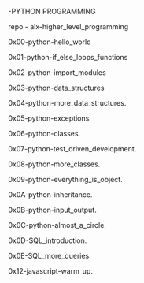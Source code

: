-PYTHON PROGRAMMING

repo - alx-higher_level_programming

0x00-python-hello_world

0x01-python-if_else_loops_functions

0x02-python-import_modules

0x03-python-data_structures

0x04-python-more_data_structures.

0x05-python-exceptions.

0x06-python-classes.

0x07-python-test_driven_development.

0x08-python-more_classes.

0x09-python-everything_is_object.

0x0A-python-inheritance.

0x0B-python-input_output.

0x0C-python-almost_a_circle.

0x0D-SQL_introduction.

0x0E-SQL_more_queries.

0x12-javascript-warm_up.
